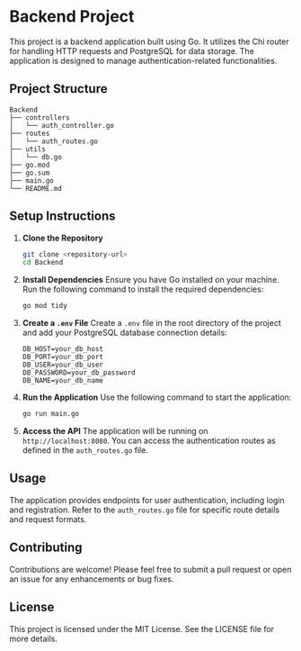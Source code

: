 # Backend Project

This project is a backend application built using Go. It utilizes the Chi router for handling HTTP requests and PostgreSQL for data storage. The application is designed to manage authentication-related functionalities.

## Project Structure

```
Backend
├── controllers
│   └── auth_controller.go
├── routes
│   └── auth_routes.go
├── utils
│   └── db.go
├── go.mod
├── go.sum
├── main.go
└── README.md
```

## Setup Instructions

1. **Clone the Repository**
   ```bash
   git clone <repository-url>
   cd Backend
   ```

2. **Install Dependencies**
   Ensure you have Go installed on your machine. Run the following command to install the required dependencies:
   ```bash
   go mod tidy
   ```

3. **Create a `.env` File**
   Create a `.env` file in the root directory of the project and add your PostgreSQL database connection details:
   ```properties
   DB_HOST=your_db_host
   DB_PORT=your_db_port
   DB_USER=your_db_user
   DB_PASSWORD=your_db_password
   DB_NAME=your_db_name
   ```

4. **Run the Application**
   Use the following command to start the application:
   ```bash
   go run main.go
   ```

5. **Access the API**
   The application will be running on `http://localhost:8080`. You can access the authentication routes as defined in the `auth_routes.go` file.

## Usage

The application provides endpoints for user authentication, including login and registration. Refer to the `auth_routes.go` file for specific route details and request formats.

## Contributing

Contributions are welcome! Please feel free to submit a pull request or open an issue for any enhancements or bug fixes.

## License

This project is licensed under the MIT License. See the LICENSE file for more details.